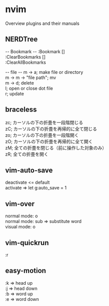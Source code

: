nvim
====

Overview
plugins and their manuals

## NERDTree
-- Bookmark --
:Bookmark []  
:ClearBookmarks []  
:ClearAllBookmarks  

-- file --
m -> a;    make file or directory  
m -> m -> "file path";    mv  
m -> d;    delete  
I;    open or close dot file  
r;    update  


## braceless
zc; カーソルの下の折畳を一段階閉じる  
zC; カーソルの下の折畳を再帰的に全て閉じる  
zo; カーソルの下の折畳を一段階開く  
zO; カーソルの下の折畳を再帰的に全て開く  
zM; 全ての折畳を閉じる（前に操作した対象のみ）  
zR; 全ての折畳を開く  


## vim-auto-save
deactivate <= default  
activate => let g:auto_save = 1  


## vim-over
normal mode: <Leader>o  
normal mode: sub => substitute word  
visual mode: <Leader>o  


## vim-quickrun
:<Leader>r  


## easy-motion
:<Leader>k  => head up  
:<Leader>j  => head down  
:<Leader>b  => word up  
:<Leader>e  => word down  
